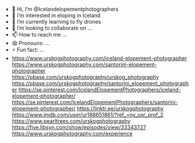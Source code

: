 - 👋 Hi, I’m @Icelandelopementphotographers
- 👀 I’m interested in eloping in Iceland
- 🌱 I’m currently learning to fly drones
- 💞️ I’m looking to collaborate on ...
- 📫 How to reach me ...
- 😄 Pronouns: ...
- ⚡ Fun fact: ...
- https://www.urskogphotography.com/iceland-elopement-photographer
https://www.urskogphotography.com/santorini-elopement-photographer
https://pbase.com/urskogphotography/urskog_photography
https://pbase.com/urskogphotography/santorini_elopement_photographer
https://se.pinterest.com/IcelandElopementPhotographers/iceland-elopement-photographer/
https://se.pinterest.com/IcelandElopementPhotographers/santorini-elopement-photographer/
https://linktr.ee/urskogphotography
https://www.imdb.com/user/ur188651861/?ref_=nv_usr_prof_2
https://www.pearltrees.com/urskogphotography
https://five.libsyn.com/show/episodes/view/33343727
https://www.urskogphotography.com/experience

<!---
Icelandelopementphotographers/Icelandelopementphotographers is a ✨ special ✨ repository because its `README.md` (this file) appears on your GitHub profile.
You can click the Preview link to take a look at your changes.
--->
